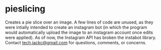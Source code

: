# pieslicing
Creates a pie slice over an image. A few lines of code are unused, as they were intially intended to create an instagram bot (in which the program would automatically upload the image to an instagram account once edits were applied). As of now, the Instagram API has broken the instabot library. Contact tech.jackc@gmail.com for questions, comments, or concerns. 
